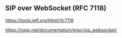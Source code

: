 ## SIP over WebSocket (RFC 7118)

https://tools.ietf.org/html/rfc7118

https://jssip.net/documentation/misc/sip_websocket/

## 